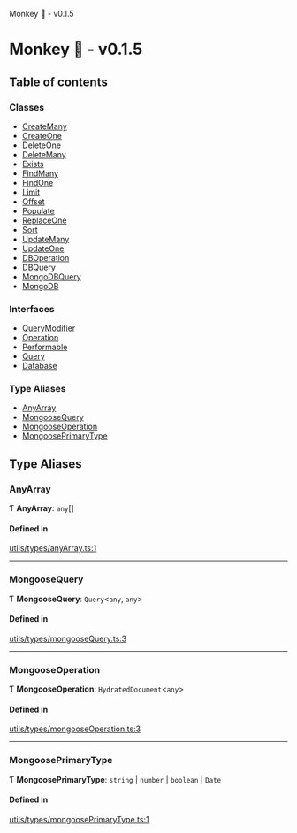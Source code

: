 Monkey 🐒 - v0.1.5

# Monkey 🐒 - v0.1.5

## Table of contents

### Classes

- [CreateMany](classes/CreateMany.md)
- [CreateOne](classes/CreateOne.md)
- [DeleteOne](classes/DeleteOne.md)
- [DeleteMany](classes/DeleteMany.md)
- [Exists](classes/Exists.md)
- [FindMany](classes/FindMany.md)
- [FindOne](classes/FindOne.md)
- [Limit](classes/Limit.md)
- [Offset](classes/Offset.md)
- [Populate](classes/Populate.md)
- [ReplaceOne](classes/ReplaceOne.md)
- [Sort](classes/Sort.md)
- [UpdateMany](classes/UpdateMany.md)
- [UpdateOne](classes/UpdateOne.md)
- [DBOperation](classes/DBOperation.md)
- [DBQuery](classes/DBQuery.md)
- [MongoDBQuery](classes/MongoDBQuery.md)
- [MongoDB](classes/MongoDB.md)

### Interfaces

- [QueryModifier](interfaces/QueryModifier.md)
- [Operation](interfaces/Operation.md)
- [Performable](interfaces/Performable.md)
- [Query](interfaces/Query.md)
- [Database](interfaces/Database.md)

### Type Aliases

- [AnyArray](README.md#anyarray)
- [MongooseQuery](README.md#mongoosequery)
- [MongooseOperation](README.md#mongooseoperation)
- [MongoosePrimaryType](README.md#mongooseprimarytype)

## Type Aliases

### AnyArray

Ƭ **AnyArray**: `any`[]

#### Defined in

[utils/types/anyArray.ts:1](https://github.com/bpisano/monkey/blob/9279d43/src/utils/types/anyArray.ts#L1)

___

### MongooseQuery

Ƭ **MongooseQuery**: `Query`<`any`, `any`\>

#### Defined in

[utils/types/mongooseQuery.ts:3](https://github.com/bpisano/monkey/blob/9279d43/src/utils/types/mongooseQuery.ts#L3)

___

### MongooseOperation

Ƭ **MongooseOperation**: `HydratedDocument`<`any`\>

#### Defined in

[utils/types/mongooseOperation.ts:3](https://github.com/bpisano/monkey/blob/9279d43/src/utils/types/mongooseOperation.ts#L3)

___

### MongoosePrimaryType

Ƭ **MongoosePrimaryType**: `string` \| `number` \| `boolean` \| `Date`

#### Defined in

[utils/types/mongoosePrimaryType.ts:1](https://github.com/bpisano/monkey/blob/9279d43/src/utils/types/mongoosePrimaryType.ts#L1)
